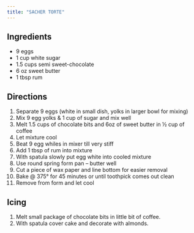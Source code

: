 ```yaml
---
title: "SACHER TORTE"
---
```

## Ingredients
* 9 eggs
* 1 cup white sugar
* 1.5 cups semi sweet-chocolate
* 6 oz sweet butter
* 1 tbsp rum

## Directions
1. Separate 9 eggs (white in small dish, yolks in larger bowl for mixing)
2. Mix 9 egg yolks & 1 cup of sugar and mix well
3. Melt 1.5 cups of chocolate bits and 6oz of sweet butter in ½ cup of coffee
4. Let mixture cool
5. Beat 9 egg whiles in mixer till very stiff
6. Add 1 tbsp of rum into mixture
7. With spatula slowly put egg white into cooled mixture
8. Use round spring form pan – butter well
9. Cut a piece of wax paper and line bottom for easier removal
10. Bake @ 375° for 45 minutes or until toothpick comes out clean
11. Remove from form and let cool

## Icing
1. Melt small package of chocolate bits in little bit of coffee.
2. With spatula cover cake and decorate with almonds.

